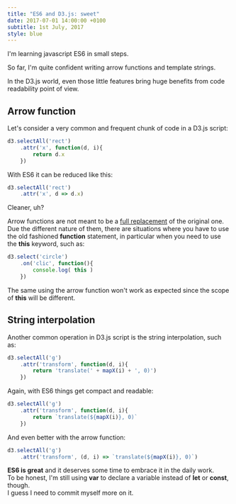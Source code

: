 ```yaml
---
title: "ES6 and D3.js: sweet"
date: 2017-07-01 14:00:00 +0100
subtitle: 1st July, 2017
style: blue
---
```


I'm learning javascript ES6 in small steps.

So far, I'm quite confident writing arrow functions and template strings.

In the D3.js world, even those little features bring huge benefits from code readability point of view.

## Arrow function

Let's consider a very common and frequent chunk of code in a D3.js script:

```javascript
d3.selectAll('rect')
	.attr('x', function(d, i){
		return d.x
	})
```

With ES6 it can be reduced like this:

```javascript
d3.selectAll('rect')
	.attr('x', d => d.x)
```

Cleaner, uh?

Arrow functions are not meant to be a [full replacement](https://stackoverflow.com/questions/34361379/arrow-function-vs-function-declaration-expressions-are-they-equivalent-exch) of the original one. Due the different nature of them, there are situations where you have to use the old fashioned **function** statement, in particular when you need to use the **this** keyword, such as:

```javascript
d3.select('circle')
	.on('clic', function(){
		console.log( this )
	})
```

The same using the arrow function won't work as expected since the scope of **this** will be different.

## String interpolation

Another common operation in D3.js script is the string interpolation, such as:

```javascript
d3.selectAll('g')
	.attr('transform', function(d, i){
		return 'translate(' + mapX(i) + ', 0)')
	})
```

Again, with ES6 things get compact and readable:

```javascript
d3.selectAll('g')
	.attr('transform', function(d, i){
		return `translate(${mapX(i)}, 0)`
	})
```

And even better with the arrow function:

```javascript
d3.selectAll('g')
	.attr('transform', (d, i) => `translate(${mapX(i)}, 0)`)
```

**ES6 is great** and it deserves some time to embrace it in the daily work.  
To be honest, I'm still using **var** to declare a variable instead of **let** or **const**, though.  
I guess I need to commit myself more on it.